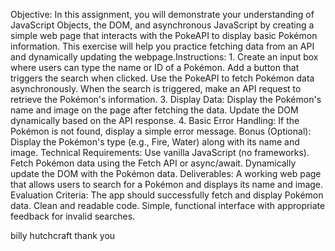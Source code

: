 Objective:
In this assignment, you will demonstrate your understanding of JavaScript Objects, the DOM, and asynchronous JavaScript by creating a simple web page that interacts with the PokeAPI to display basic Pokémon information. 
This exercise will help you practice fetching data from an API and dynamically updating the webpage.Instructions:
1. 
Create an input box where users can type the name or ID of a Pokémon.
Add a button that triggers the search when clicked.
Use the PokeAPI to fetch Pokémon data asynchronously.
When the search is triggered, make an API request to retrieve the Pokémon's information.
3. Display Data:
Display the Pokémon's name and image on the page after fetching the data.
Update the DOM dynamically based on the API response.
4. Basic Error Handling:
If the Pokémon is not found, display a simple error message.
Bonus (Optional):
Display the Pokémon's type (e.g., Fire, Water) along with its name and image.
Technical Requirements:
Use vanilla JavaScript (no frameworks).
Fetch Pokémon data using the Fetch API or async/await.
Dynamically update the DOM with the Pokémon data.
Deliverables:
A working web page that allows users to search for a Pokémon and displays its name and image.
Evaluation Criteria:
The app should successfully fetch and display Pokémon data.
Clean and readable code.
Simple, functional interface with appropriate feedback for invalid searches.

billy hutchcraft thank you
